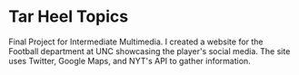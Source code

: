 # Tar Heel Topics
Final Project for Intermediate Multimedia. I created a website for the Football department at UNC showcasing the player's social media. The site uses Twitter, Google Maps, and NYT's API to gather information. 
